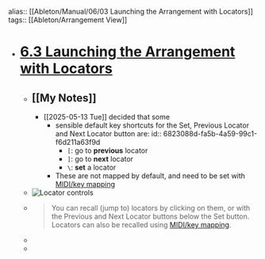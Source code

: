 alias:: [[Ableton/Manual/06/03 Launching the Arrangement with Locators]]
tags:: [[Ableton/Arrangement View]]

- # [6.3 Launching the Arrangement with Locators](https://www.ableton.com/en/live-manual/11/arrangement-view/#launching-the-arrangement-with-locators)
	- ## [[My Notes]]
		- [[2025-05-13 Tue]] decided that some
			- sensible default key shortcuts for the Set, Previous Locator and Next Locator button are:
			  id:: 6823088d-fa5b-4a59-99c1-f6d211a63f9d
				- `[`: go to **previous** locator
				- `]`: go to **next** locator
				- `\`: **set** a locator
			- These are not mapped by default, and need to be set with [MIDI/key mapping](https://www.ableton.com/en/live-manual/11/midi-and-key-remote-control/#midi-and-key-remote-control)
	- ![Locator controls](https://ableton-production.imgix.net/live-manual/11/LocatorControls.png?auto=&w=396)
	- > You can recall (jump to) locators by clicking on them, or with the Previous and Next Locator buttons below the Set button. Locators can also be recalled using [MIDI/key mapping](https://www.ableton.com/en/live-manual/11/midi-and-key-remote-control/#midi-and-key-remote-control).
	-
	-